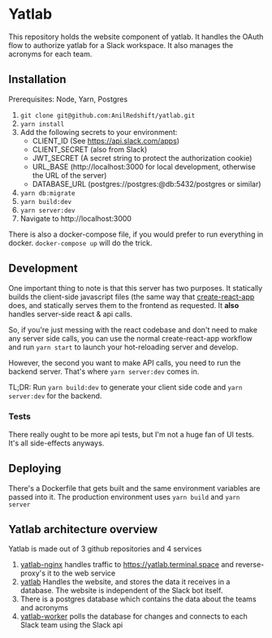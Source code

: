 # Yatlab

This repository holds the website component of yatlab. It handles the OAuth flow to authorize yatlab for a Slack workspace. It also manages the acronyms for each team.

## Installation
Prerequisites: Node, Yarn, Postgres

1. `git clone git@github.com:AnilRedshift/yatlab.git`
1. `yarn install`
1. Add the following secrets to your environment:
    * CLIENT_ID (See https://api.slack.com/apps)
    * CLIENT_SECRET (also from Slack)
    * JWT_SECRET (A secret string to protect the authorization cookie)
    * URL_BASE (http://localhost:3000 for local development, otherwise the URL of the server)
    * DATABASE_URL (postgres://postgres:@db:5432/postgres or similar)
1. `yarn db:migrate`
1. `yarn build:dev`
1. `yarn server:dev`
1. Navigate to http://localhost:3000

There is also a docker-compose file, if you would prefer to run everything in docker. `docker-compose up` will do the trick.

## Development
One important thing to note is that this server has two purposes. It statically builds the client-side javascript files (the same way that [create-react-app](https://github.com/facebook/create-react-app) does, and statically serves them to the frontend as requested. It __also__ handles server-side react & api calls.

So, if you're just messing with the react codebase and don't need to make any server side calls, you can use the normal create-react-app workflow and run `yarn start` to launch your hot-reloading server and develop.

However, the second you want to make API calls, you need to run the backend server. That's where `yarn server:dev` comes in.

TL;DR: Run `yarn build:dev` to generate your client side code and `yarn server:dev` for the backend.

### Tests
There really ought to be more api tests, but I'm not a huge fan of UI tests. It's all side-effects anyways.

## Deploying
There's a Dockerfile that gets built and the same environment variables are passed into it. The production environment uses `yarn build` and `yarn server`


## Yatlab architecture overview
Yatlab is made out of 3 github repositories and 4 services

1. [yatlab-nginx](https://github.com/AnilRedshift/yatlab-nginx) handles traffic to https://yatlab.terminal.space and reverse-proxy's it to the web service
2. [yatlab](https://github.com/AnilRedshift/yatlab) Handles the website, and stores the data it receives in a database. The website is independent of the Slack bot itself.
3. There is a postgres database which contains the data about the teams and acronyms
4. [yatlab-worker](https://github.com/AnilRedshift/yatlab-worker) polls the database for changes and connects to each Slack team using the Slack api
